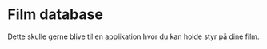 # Film database

Dette skulle gerne blive til en applikation hvor du kan holde styr på dine film.


